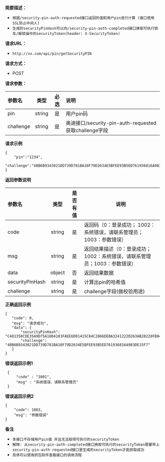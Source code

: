     
**简要描述：** 

- `根据/security-pin-auth-requested接口返回的值和用户pin进行计算 (接口使用SSL防止中间人)`
- `生成的securityPinHash可以向/security-pin-auth-completed接口换取可执行锁车/解锁操作的securityToken(header: X-SecurityToken)`
 
**请求URL：**  
- ` http://xx.com/api/pin/getSecurityPIN `
  
**请求方式：**
- POST 

**请求参数：**  

|参数名|类型|必选|说明|
|:----     |:----:|:-:|:-----      |
|pin     |string|是 |用户pin码 |
|challenge  |string|是 |奥迪接口/security-pin-auth-requested 获取challenge字段 | 

**请求示例**
``` 
{
    "pin":"1234",
    "challenge":"48B6B9343021DD739D781BA10F79D2634E5BFEE93B5ED761936816A983DE15F7"
}
```

**返回参数说明** 

|参数名|类型|是否有值|说明|
|:-------|:----:|:-:|-----|
|code    |string|是 |返回码（0：登录成功； 1002：系统错误，请联系管理员；1003：参数错误）  |
|msg     |string|是 | 返回结果描述（0：登录成功； 1002：系统错误，请联系管理员；1003：参数错误） |
|data    |object|否 | 返回结果数据 |
|securityPinHash  |string|是 | 计算出pin的哈希值 |
|challenge   |string|是 | challenge字段(做校验用途) |

**正确返回示例**
 ``` 
{
    "code": 0,
    "msg": "请求成功",
    "data": {
        "securityPinHash": "C481358CDE35A9D75A1804103FAEE6D91415C84C2866DEBA3241222D263AB20228FB04C3DD9EC4BFCB750A164393F487CAD8538DE5E838F0677BEEB4D7256F82",
        "challenge": "48B6B9343021DD739D781BA10F79D2634E5BFEE93B5ED761936816A983DE15F7"
    }
}
```

**错误返回示例1**
``` 
 { 
     "code" : "1001", 
     "msg" : "系统错误，请联系管理员" 
 } 
```

**错误返回示例2**
``` 
{
    "code": 1003,
    "msg": "参数错误"
}
```

**备注** 
- `本接口不存储用户pin值 并且无法取得可执行的securityToken`
- `解释: 从security-pin-auth-completed接口换取可执行的securityToken需要带上security-pin-auth-requested接口里生成的securityToken才能获取成功`
- `具体可以使用抓包软件查看接口的调用流程`

